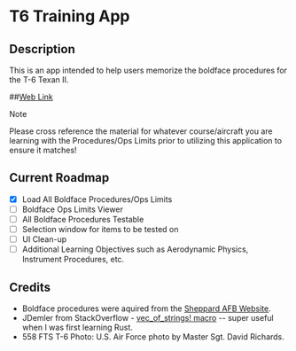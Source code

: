 # T6 Training App
## Description
This is an app intended to help users memorize the boldface procedures for the T-6 Texan II.

##[Web Link](https://sstickl.github.io/T6Training/)

> [!NOTE]
Please cross reference the material for whatever course/aircraft you are learning with the Procedures/Ops Limits prior to utilizing this application to ensure it matches!

## Current Roadmap
- [x] Load All Boldface Procedures/Ops Limits
- [ ] Boldface Ops Limits Viewer
- [ ] All Boldface Procedures Testable
- [ ] Selection window for items to be tested on
- [ ] UI Clean-up
- [ ] Additional Learning Objectives such as Aerodynamic Physics, Instrument Procedures, etc.

## Credits
* Boldface procedures were aquired from the [Sheppard AFB Website](https://www.sheppard.af.mil/Portals/65/Documents/80th%20FTW%20(as%20of%20July%202020)/T-6A%20Boldface_Ops%20Limits%201%20July%202020%20(Change%201%20Filled).pdf?ver=6MKSRv9bhAqu5grpYCRFfQ%3D%3D).
* JDemler from StackOverflow - [vec_of_strings! macro](https://stackoverflow.com/questions/38183551/concisely-initializing-a-vector-of-strings) -- super useful when I was first learning Rust.
* 558 FTS T-6 Photo: U.S. Air Force photo by Master Sgt. David Richards.
